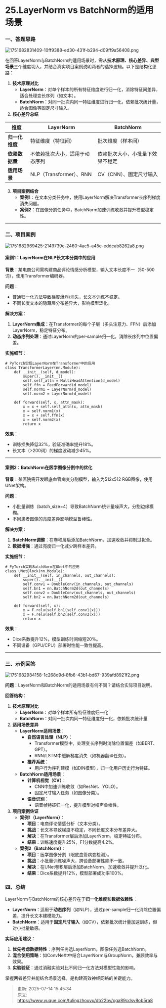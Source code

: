 # 25.LayerNorm vs BatchNorm的适用场景

### 一、答题思路
![1751682831409-10ff9388-ed30-431f-b294-d09ff9a56408.png](./img/jdAc9DrNJOT8Fe6A/1751682831409-10ff9388-ed30-431f-b294-d09ff9a56408-143592.png)

在回答LayerNorm与BatchNorm的适用场景时，需从**技术原理、核心差异、典型场景**三个维度切入，并结合真实项目案例说明两者的选择逻辑。以下是结构化思路：

1. **技术原理对比**
    - **LayerNorm**：对单个样本的所有特征维度进行归一化，消除特征间差异，适合处理变长序列（如文本）。 
    - **BatchNorm**：对同一批次内同一特征维度进行归一化，依赖批次统计量，适合图像等固定尺寸输入。 
2. **核心差异总结**

| 维度 | LayerNorm | BatchNorm |
| --- | --- | --- |
| **归一化维度** | 特征维度（特征间） | 批次维度（样本间） |
| **依赖数据量** | 不依赖批次大小，适用于动态序列  | 依赖批次大小，小批量下效果不稳定  |
| **适用场景** | NLP（Transformer）、RNN | CV（CNN）、固定尺寸输入 |


3. **项目案例结合**
    - **案例1**：在文本分类任务中，使用LayerNorm解决Transformer长序列梯度消失问题。
    - **案例2**：在图像分割任务中，BatchNorm加速训练收敛并提升模型稳定性。

---

### 二、项目案例
![1751682969425-2149739e-2460-4ac5-a45e-eddcab8262a8.png](./img/jdAc9DrNJOT8Fe6A/1751682969425-2149739e-2460-4ac5-a45e-eddcab8262a8-010887.png)

#### 案例1：LayerNorm在NLP长文本分类中的应用
**背景**：某电商公司需构建商品评论情感分析模型，输入文本长度不一（50-500词），使用Transformer编码器。

**问题**：

+ 普通归一化方法导致梯度爆炸/消失，长文本训练不稳定。 
+ 不同长度文本的隐藏层分布差异大，影响模型泛化。

**解决方案**：

1. **LayerNorm集成**：在Transformer的每个子层（多头注意力、FFN）后添加LayerNorm，稳定特征分布。 
2. **动态序列处理**：通过LayerNorm的per-sample归一化，消除长序列中位置偏差。

**实施细节**：

```plain
# PyTorch实现LayerNorm在Transformer中的应用
class TransformerLayer(nn.Module):
    def __init__(self, d_model):
        super().__init__()
        self.self_attn = MultiHeadAttention(d_model)
        self.ffn = FeedForward(d_model)
        self.norm1 = LayerNorm(d_model)
        self.norm2 = LayerNorm(d_model)
    
    def forward(self, x, attn_mask):
        x = x + self.self_attn(x, attn_mask)
        x = self.norm1(x)
        x = x + self.ffn(x)
        x = self.norm2(x)
        return x
```

**效果**：

+ 训练损失降低32%，验证准确率提升18%。
+ 长文本（>200词）的梯度波动减少45%。

---

#### 案例2：BatchNorm在医学图像分割中的优化
**背景**：某医院需开发眼底血管病变分割模型，输入为512x512 RGB图像，使用UNet架构。

**问题**：

+ 小批量训练（batch_size=4）导致BatchNorm统计量噪声大，分割边缘模糊。
+ 不同患者图像的亮度差异影响模型鲁棒性。

**解决方案**：

1. **BatchNorm调整**：在卷积层后添加BatchNorm，加速收敛并抑制过拟合。
2. **数据增强**：通过亮度归一化减少跨样本差异。

**实施细节**：

```plain
# PyTorch实现BatchNorm在UNet中的应用
class UNetBlock(nn.Module):
    def __init__(self, in_channels, out_channels):
        super().__init__()
        self.conv1 = DoubleConv(in_channels, out_channels)
        self.bn1 = nn.BatchNorm2d(out_channels)
        self.conv2 = DoubleConv(out_channels, out_channels)
        self.bn2 = nn.BatchNorm2d(out_channels)
    
    def forward(self, x):
        x = F.relu(self.bn1(self.conv1(x)))
        x = F.relu(self.bn2(self.conv2(x)))
        return x
```

**效果**：

+ Dice系数提升12%，模型训练时间缩短20%。
+ 不同设备（GPU/CPU）部署时性能一致性提高。

---

### 三、示例回答
![1751682984158-1c268d9d-8fb6-43b1-bd67-939afd8921f2.png](./img/jdAc9DrNJOT8Fe6A/1751682984158-1c268d9d-8fb6-43b1-bd67-939afd8921f2-658126.png)

**问题**：LayerNorm和BatchNorm的适用场景有何不同？请结合实际项目说明。 

**回答结构**：

1. **技术原理对比**
    - **LayerNorm**：对单个样本所有特征维度归一化
    - **BatchNorm**：对同一批次内同一特征维度归一化，依赖批次统计量
2. **适用场景差异**
    - **LayerNorm适用场景**： 
        * **自然语言处理（NLP）**： 
            + Transformer模型中，处理变长序列时消除位置偏差（如BERT、GPT）。
            + RNN/LSTM中缓解梯度消失（如机器翻译任务）。
        * **推荐系统**： 
            + 用户行为序列建模（如DIN模型），归一化用户历史行为特征。
    - **BatchNorm适用场景**： 
        * **计算机视觉（CV）**： 
            + CNN中加速训练收敛（如ResNet、YOLO）。
            + 固定尺寸输入任务（如图像分类）。
        * **语音识别**： 
            + 语音帧特征归一化，提升模型对噪声鲁棒性。
3. **项目案例佐证**
    - **案例1（LayerNorm）**： 
        * **项目**：电商评论情感分析（文本分类）。
        * **挑战**：长文本导致梯度不稳定，不同长度文本分布差异大。
        * **解决**：在Transformer层后添加LayerNorm，稳定特征分布。
        * **结果**：训练速度提升25%，F1分数提高4.2%。
    - **案例2（BatchNorm）**： 
        * **项目**：医学图像分割（眼底血管病变检测）。
        * **挑战**：小批量训练噪声大，跨设备部署性能不一致。
        * **解决**：在UNet卷积层后添加BatchNorm，加速收敛并提升泛化。
        * **结果**：Dice系数提升12%，模型部署成功率100%。





### 四、总结
LayerNorm与BatchNorm的核心差异在于**归一化维度**和**数据依赖性**：

+ **LayerNorm**：适用于**动态序列**（如NLP），通过per-sample归一化消除位置偏差，提升长文本建模能力。
+ **BatchNorm**：适用于**固定尺寸输入**（如CV），依赖批次统计量加速训练，但对小批量敏感。 

**实际应用建议**：

1. **优先考虑数据特性**：序列任务选LayerNorm，图像任务选BatchNorm。
2. **混合使用策略**：如ConvNeXt中结合LayerNorm与GroupNorm，兼顾效率与效果。
3. **实验验证**：通过消融实验对比不同归一化方法对模型性能的影响。

掌握两者差异并能结合场景选择，是构建高效神经网络的关键能力。



> 更新: 2025-07-14 15:45:34  
> 原文: <https://www.yuque.com/tulingzhouyu/db22bv/oga89cdsv8ob5ra8>